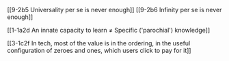 [[9-2b5 Universality per se is never enough]]
[[9-2b6 Infinity per se is never enough]]

[[1-1a2d An innate capacity to learn ≠ Specific ('parochial') knowledge]]

[[3-1c2f In tech, most of the value is in the ordering, in the useful configuration of zeroes and ones, which users click to pay for it]]
